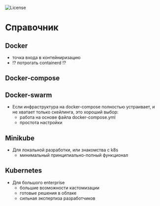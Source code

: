 ![License](https://img.shields.io/github/license/p12s/2gis-catalog-api)

# Справочник

## Docker
- точка входа в контейниризацию
- ⁉️ потрогать containerd ⁉️

## Docker-compose


## Docker-swarm
- Если инфраструктура на docker-compose полностью устраивает, и не хватает только скейлинга, это хороший выбор:
    - работа на основе файла docker-compose.yml
    - простота настройки

## Minikube
- Для локальной разработки, или знакомства с k8s
    - минимальный принципиально-полный функционал

## Kubernetes
- Для большого enterprise
    - большие возможности кастомизации
    - готовые решения в облаке
    - сильная экспертиза разработчиков
